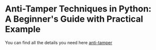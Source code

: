 # Anti-Tamper Techniques in Python: A Beginner's Guide with Practical Example

You can find all the details you need here [anti-tamper](https://ad0-5.gitbook.io/braa_zaareer/)
